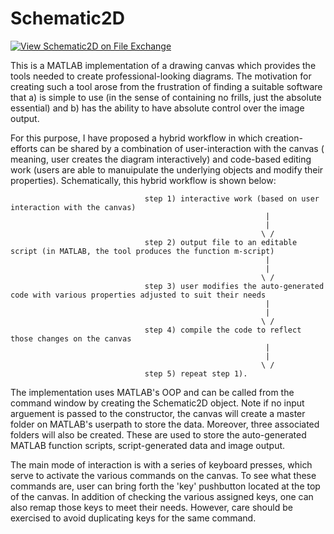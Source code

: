 # Schematic2D

[![View Schematic2D on File Exchange](https://www.mathworks.com/matlabcentral/images/matlab-file-exchange.svg)](https://uk.mathworks.com/matlabcentral/fileexchange/74258-schematic2d)

This is a MATLAB implementation of a drawing canvas which provides the tools needed to create professional-looking diagrams.
The motivation for creating such a tool arose from the frustration of finding a suitable software that a) is simple to use (in the 
sense of containing no frills, just the absolute essential) and b) has the ability to have absolute control over the image output. 

For this purpose, I have proposed a hybrid workflow in which creation-efforts can be shared by a combination of user-interaction 
with the canvas ( meaning, user creates the diagram interactively) and code-based editing work (users are able to manuipulate the underlying
objects and modify their properties). Schematically, this hybrid workflow is shown below:

                          
                                  step 1) interactive work (based on user interaction with the canvas)
                                                             |
                                                             |
                                                            \ /
                                  step 2) output file to an editable script (in MATLAB, the tool produces the function m-script) 
                                                             |
                                                             |
                                                            \ /
                                  step 3) user modifies the auto-generated code with various properties adjusted to suit their needs
                                                             |
                                                             |
                                                            \ /
                                  step 4) compile the code to reflect those changes on the canvas 
                                                             |
                                                             |
                                                            \ /
                                  step 5) repeat step 1).

The implementation uses MATLAB's OOP and can be called from the command window by creating the Schematic2D object. Note if no input arguement is passed to the constructor, the canvas will create a master folder on MATLAB's userpath to store the data. Moreover, three associated folders will also be created. These are used to store the auto-generated MATLAB function scripts, script-generated data and image output.

The main mode of interaction is with a series of keyboard presses, which serve to activate the various commands on the canvas. To see what these commands are, user can bring forth the 'key' pushbutton located at the top of the canvas. In addition of checking the various assigned keys, one can also remap those keys to meet their needs. However, care should be exercised to avoid duplicating keys for the same command. 
